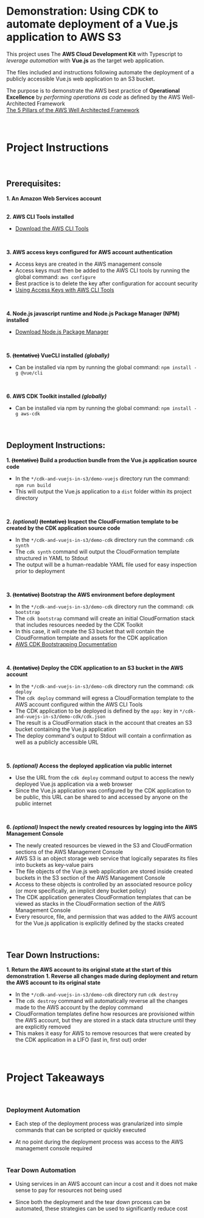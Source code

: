 # Demonstration: Using CDK to automate deployment of a Vue.js application to AWS S3

This project uses The **AWS Cloud Development Kit** with Typescript to *leverage automation* with **Vue.js** as the target web application.

The files included and instructions following automate the deployment of a publicly accessible Vue.js web application to an S3 bucket.

The purpose is to demonstrate the AWS best practice of **Operational Excellence** by *performing operations as code* as defined by the AWS Well-Architected Framework
<br/>[The 5 Pillars of the AWS Well Architected Framework](https://aws.amazon.com/blogs/apn/the-5-pillars-of-the-aws-well-architected-framework/)
<br/><br/><br/>


# Project Instructions
<br/>

## Prerequisites:

**1. An Amazon Web Services account**
<br/><br/>

**2. AWS CLI Tools installed**
  * [Download the AWS CLI Tools](https://docs.aws.amazon.com/cli/latest/userguide/install-cliv2.html)
<br/>

**3. AWS access keys configured for AWS account authentication**
  * Access keys are created in the AWS management console
  * Access keys must then be added to the AWS CLI tools by running the global command: `aws configure`
  * Best practice is to delete the key after configuration for account security
  * [Using Access Keys with AWS CLI Tools](https://docs.aws.amazon.com/cli/latest/userguide/cli-chap-configure.html)
<br/>

**4. Node.js javascript runtime and Node.js Package Manager (NPM) installed**
  * [Download Node.js Package Manager](https://nodejs.org/en/download/package-manager/)
<br/>

**5. ~~(tentative)~~ VueCLI installed *(globally)***
  * Can be installed via npm by running the global command: `npm install -g @vue/cli`
<br/>

**6. AWS CDK Toolkit installed *(globally)***
  * Can be installed via npm by running the global command: `npm install -g aws-cdk`
<br/><br/><br/>


## Deployment Instructions:

**1. ~~(tentative)~~ Build a production bundle from the Vue.js application source code**
  * In the `*/cdk-and-vuejs-in-s3/demo-vuejs` directory run the command: `npm run build`
  * This will output the Vue.js application to a `dist` folder within its project directory
<br/>

**2. *(optional)* ~~(tentative)~~ Inspect the CloudFormation template to be created by the CDK application source code**
  * In the `*/cdk-and-vuejs-in-s3/demo-cdk` directory run the command: `cdk synth`
  * The `cdk synth` command will output the CloudFormation template structured in YAML to Stdout
  * The output will be a human-readable YAML file used for easy inspection prior to deployment
<br/>

**3. ~~(tentative)~~ Bootstrap the AWS environment before deployment**
  * In the `*/cdk-and-vuejs-in-s3/demo-cdk` directory run the command: `cdk bootstrap`
  * The `cdk bootstrap` command will create an initial CloudFormation stack that includes resources needed by the CDK Toolkit
  * In this case, it will create the S3 bucket that will contain the CloudFormation template and assets for the CDK application
  * [AWS CDK Bootstrapping Documentation](https://docs.aws.amazon.com/cdk/latest/guide/bootstrapping.html)
<br/>

**4. ~~(tentative)~~ Deploy the CDK application to an S3 bucket in the AWS account**
  * In the `*/cdk-and-vuejs-in-s3/demo-cdk` directory run the command: `cdk deploy`
  * The `cdk deploy` command will egress a CloudFormation template to the AWS account configured within the AWS CLI Tools
  * The CDK application to be deployed is defined by the `app:` key in `*/cdk-and-vuejs-in-s3/demo-cdk/cdk.json`
  * The result is a CloudFormation stack in the account that creates an S3 bucket containing the Vue.js application
  * The deploy command's output to Stdout will contain a confirmation as well as a publicly accessible URL
<br/>

**5. *(optional)* Access the deployed application via public internet**
  * Use the URL from the `cdk deploy` command output to access the newly deployed Vue.js application via a web browser
  * Since the Vue.js application was configured by the CDK application to be public, this URL can be shared to and accessed by anyone on the public internet
<br/>

**6. *(optional)* Inspect the newly created resources by logging into the AWS Management Console**
  * The newly created resources be viewed in the S3 and CloudFormation sections of the AWS Management Console
  * AWS S3 is an object storage web service that logically separates its files into buckets as key-value pairs
  * The file objects of the Vue.js web application are stored inside created buckets in the S3 section of the AWS Management Console
  * Access to these objects is controlled by an associated resource policy (or more specifically, an implicit deny bucket policy)
  * The CDK application generates CloudFormation templates that can be viewed as stacks in the CloudFormation section of the AWS Management Console
  * Every resource, file, and permission that was added to the AWS account for the Vue.js application is explicitly defined by the stacks created
<br/><br/><br/>



## Tear Down Instructions:

**1. Return the AWS account to its original state at the start of this demonstration**
**1. Reverse all changes made during deployment and return the AWS account to its original state**
  * In the `*/cdk-and-vuejs-in-s3/demo-cdk` directory run `cdk destroy`
  * The `cdk destroy` command will automatically reverse all the changes made to the AWS account by the deploy command
  * CloudFormation templates define how resources are provisioned within the AWS account, but they are stored in a stack data structure until they are explicitly removed
  * This makes it easy for AWS to remove resources that were created by the CDK application in a LIFO (last in, first out) order
<br/><br/><br/>

# Project Takeaways
<br/>

### Deployment Automation

  * Each step of the deployment process was granularized into simple commands that can be scripted or quickly executed

  * At no point during the deployment process was access to the AWS management console required
<br/><br/>


### Tear Down Automation

  * Using services in an AWS account can incur a cost and it does not make sense to pay for resources not being used

  * Since both the deployment and the tear down process can be automated, these strategies can be used to significantly reduce cost
<br/><br/>




